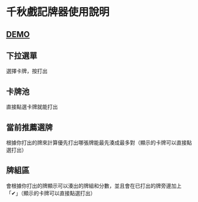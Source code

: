 # 千秋戲記牌器使用說明

## [DEMO](https://gujian-deck-tracker.onrender.com)

## 下拉選單
選擇卡牌，按打出

## 卡牌池
直接點選卡牌就能打出

## 當前推薦選牌
根據你打出的牌來計算優先打出哪張牌能最先湊成最多對（顯示的卡牌可以直接點選打出）

## 牌組區
會根據你打出的牌顯示可以湊出的牌組和分數，並且會在已打出的牌旁邊加上「✔」（顯示的卡牌可以直接點選打出）
